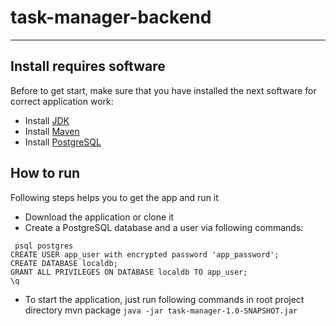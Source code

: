 # task-manager-backend
-----
## Install requires software

Before to get start, make sure that you have installed the next software for correct application work:

* Install [JDK](https://www.oracle.com/technetwork/java/javase/downloads/jdk8-downloads-2133151.html)
* Install [Maven](https://maven.apache.org/)
* Install [PostgreSQL](https://www.postgresql.org/)

## How to run

Following steps helps you to get the app and run it

* Download the application or clone it
* Create a PostgreSQL database and a user via following commands:
```
 psql postgres
CREATE USER app_user with encrypted password 'app_password';
CREATE DATABASE localdb;
GRANT ALL PRIVILEGES ON DATABASE localdb TO app_user;
\q 
```
* To start the application, just run following commands in root project directory
mvn package
`java -jar task-manager-1.0-SNAPSHOT.jar`
